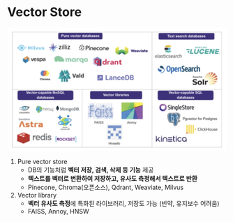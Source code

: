 # Vector Store

![vector-dbs](./assets/vector-dbs.png)
1. Pure vector store
    - DB의 기능처럼 **벡터 저장, 검색, 삭제 등 기능** 제공
    - **텍스트를 벡터로 변환하여 저장하고, 유사도 측정해서 텍스트로 반환**
    - Pinecone, Chroma(오픈소스), Qdrant, Weaviate, Milvus
2. Vector library
    - **벡터 유사도 측정**에 특화된 라이브러리, 저장도 가능 (빈약, 유지보수 어려움)
    - FAISS, Annoy, HNSW




